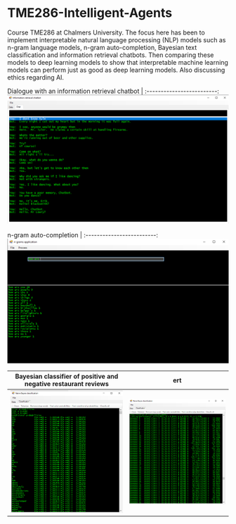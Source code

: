 # TME286-Intelligent-Agents
Course TME286 at Chalmers University. The focus here has been to implement interpretable natural language processing (NLP) models such as n-gram language models, n-gram auto-completion, Bayesian text classification and information retrieval chatbots. Then comparing these models to deep learning models to show that interpretable machine learning models can perform just as good as deep learning models. Also discussing ethics regarding AI.

Dialogue with an information retrieval chatbot |
:-------------------------:
![](https://github.com/erik-norlin/TME286-Intelligent-Agents/blob/main/Example_images/chatbot_example.png?raw=true)

n-gram auto-completion |
:-------------------------:
![](https://github.com/erik-norlin/TME286-Intelligent-Agents/blob/main/Example_images/n-gram_auto-completion_example.png?raw=true)

Bayesian classifier of positive and negative restaurant reviews | ert
:-------------------------:|:-------------------------:
![](https://github.com/erik-norlin/TME286-Intelligent-Agents/blob/main/Example_images/bayesian_classifier_example_1.png?raw=true) | ![](https://github.com/erik-norlin/TME286-Intelligent-Agents/blob/main/Example_images/bayesian_classifier_example_2.png?raw=true)

